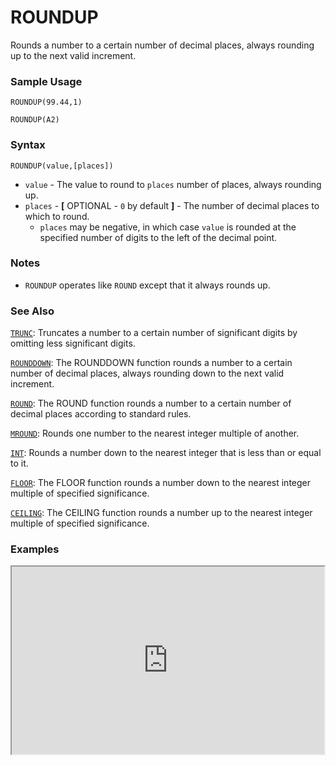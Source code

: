 # ROUNDUP

Rounds a number to a certain number of decimal places, always rounding up to the next valid increment.

### Sample Usage

`ROUNDUP(99.44,1)`

`ROUNDUP(A2)`

### Syntax

`ROUNDUP(value,[places])`

* `value` - The value to round to `places` number of places, always rounding up.
* `places` - **[** OPTIONAL - `0` by default **]** - The number of decimal places to which to round.
  * `places` may be negative, in which case `value` is rounded at the specified number of digits to the left of the decimal point.

### Notes

* `ROUNDUP` operates like `ROUND` except that it always rounds up.

### See Also

[`TRUNC`](https://support.google.com/docs/answer/3093588): Truncates a number to a certain number of significant digits by omitting less significant digits.

[`ROUNDDOWN`](https://support.google.com/docs/answer/3093442): The ROUNDDOWN function rounds a number to a certain number of decimal places, always rounding down to the next valid increment.

[`ROUND`](https://support.google.com/docs/answer/3093440): The ROUND function rounds a number to a certain number of decimal places according to standard rules.

[`MROUND`](https://support.google.com/docs/answer/3093426): Rounds one number to the nearest integer multiple of another.

[`INT`](https://support.google.com/docs/answer/3093490): Rounds a number down to the nearest integer that is less than or equal to it.

[`FLOOR`](https://support.google.com/docs/answer/3093487): The FLOOR function rounds a number down to the nearest integer multiple of specified significance.

[`CEILING`](https://support.google.com/docs/answer/3093471): The CEILING function rounds a number up to the nearest integer multiple of specified significance.

### Examples

<iframe height="300" src="https://docs.google.com/spreadsheet/pub?key=0As3tAuweYU9QdFFidXZmS192STZVTDZtdmxfZUp2WGc&output=html" width="500"></iframe>

